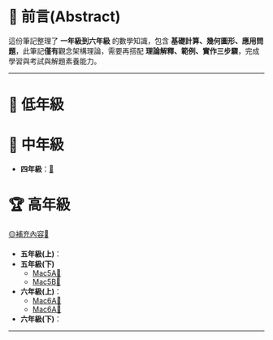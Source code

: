 # 📘 前言(Abstract)

這份筆記整理了 **一年級到六年級** 的數學知識，包含 **基礎計算、幾何圖形、應用問題**，此筆記**僅有**觀念架構理論，需要再搭配 **理論解釋、範例、實作三步驟**，完成學習與考試與解題素養能力。

---

# 🏫 低年級

<!-- - **一年級**：數的認識、加法與減法... -->
<!-- - **二年級**：乘法基礎、時間與測量... -->

# 📖 中年級

<!-- - **三年級**：乘除法、簡單分數、小數... -->
- **四年級**：[🔗](國小數學/四年級數學.md)
  <!-- - **分數計算** -->
  <!-- - **多位數乘除** -->
  <!-- - **倍數判別** -->
  <!-- - **概述與估算** -->
  <!-- - **小數乘除以整數** -->
  <!-- - **常見的四邊形的定義與面積** -->
  <!-- - **三角形面積** -->
  <!-- - **長方形的周長與面積** -->
  <!-- - **簡化計算** -->
  <!-- - **正方體、長方體和體積** -->

# 🏆 高年級
[🟡補充內容🔗](國小數學/五年級數學.md)

- **五年級(上)**：
- **五年級(下)**
    - [Mac5A🔗](國小數學/Mac5A-.md)
    - [Mac5B🔗](國小數學/Mac5B-.md)
- **六年級(上)**：
    - [Mac6A🔗](國小數學/Mac6A-.md)
    - [Mac6A🔗](國小數學/Mac6A-.md)
- **六年級(下)**：

---

<!-- - ~~[🔢 一年級](國小數學/一年級數學.md)~~ -->
<!-- - ~~[✖️ 二年級](國小數學/二年級數學.md)~~ -->
<!-- - ~~[➗ 三年級](國小數學/三年級數學.md)~~ -->
<!-- - ~~[📏 四年級](國小數學/四年級數學.md)~~ -->
<!-- - ~~[📐 五年級](國小數學/五年級數學.md)~~ -->
<!-- - ~~[📊 六年級](國小數學/六年級數學.md)~~ -->


